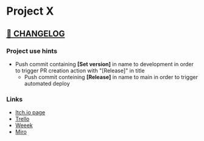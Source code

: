 # Project X

## [🎯 CHANGELOG](https://github.com/Lemonbrush/ProjectX/blob/main/ProjectResources/CHANGELOG.md)

### Project use hints  

- Push commit containing **[Set version]** in name to development in order to trigger PR creation action with "[Release]" in title
  - Push commit conteining **[Release]** in name to main in order to trigger automated deploy

### Links 

- [Itch.io page](https://lemonbrush.itch.io/kissies)
- [Trello](https://trello.com/b/6N7hjEUo/project-x)
- [Weeek](https://app.weeek.net/ws/322371/project/3/board/13?projects=3)
- [Miro](https://miro.com/app/board/o9J_lhUMSJg=/?share_link_id=218629960916)